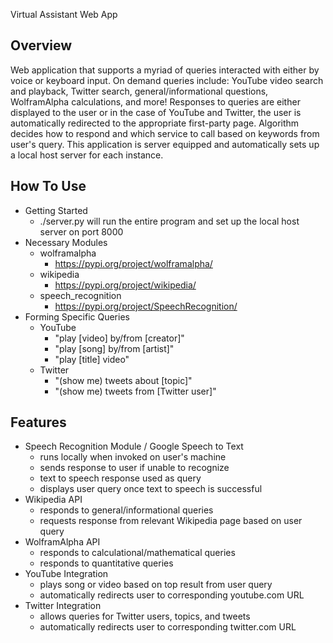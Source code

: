 Virtual Assistant Web App

## Overview

Web application that supports a myriad of queries interacted with either by voice or keyboard input. On demand
queries include: YouTube video search and playback, Twitter search, general/informational questions, WolframAlpha calculations, and more!
Responses to queries are either displayed to the user or in the case of YouTube and Twitter, the user is automatically
redirected to the appropriate first-party page. Algorithm decides how to respond and which service to call based on keywords from user's query.
This application is server equipped and automatically sets up a local host server for each instance. 

## How To Use

* Getting Started
  * ./server.py will run the entire program and set up the local host server on port 8000
* Necessary Modules 
  * wolframalpha
    * https://pypi.org/project/wolframalpha/
  * wikipedia
    * https://pypi.org/project/wikipedia/
  * speech_recognition
    * https://pypi.org/project/SpeechRecognition/
* Forming Specific Queries
  * YouTube
    * "play [video] by/from [creator]"
    * "play [song] by/from [artist]"
    * "play [title] video"
  * Twitter 
    * "(show me) tweets about [topic]"
    * "(show me) tweets from [Twitter user]"
    
   
## Features

* Speech Recognition Module / Google Speech to Text
  * runs locally when invoked on user's machine
  * sends response to user if unable to recognize
  * text to speech response used as query
  * displays user query once text to speech is successful
* Wikipedia API
  * responds to general/informational queries
  * requests response from relevant Wikipedia page based on user query
* WolframAlpha API
  * responds to calculational/mathematical queries 
  * responds to quantitative queries
* YouTube Integration
  * plays song or video based on top result from user query
  * automatically redirects user to corresponding youtube.com URL
* Twitter Integration
  * allows queries for Twitter users, topics, and tweets
  * automatically redirects user to corresponding twitter.com URL

